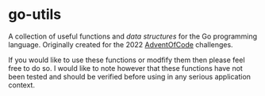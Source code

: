 # go-utils

A collection of useful functions and *data structures* for the Go programming language. Originally created for the 2022 [AdventOfCode](https://adventofcode.com/) challenges.

If you would like to use these functions or modfify them then please feel free to do so. I would like to note however that these functions have not been tested and should be verified before using in any serious application context.
